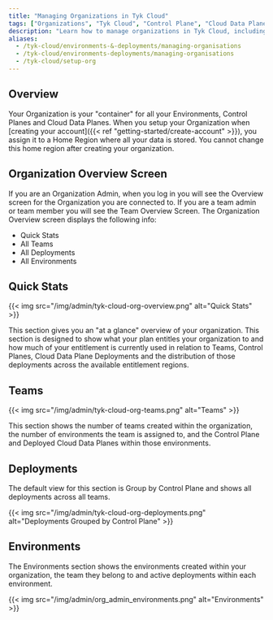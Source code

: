 ```yaml
---
title: "Managing Organizations in Tyk Cloud"
tags: ["Organizations", "Tyk Cloud", "Control Plane", "Cloud Data Plane"]
description: "Learn how to manage organizations in Tyk Cloud, including organization, teams, deployments, and environments."
aliases:
  - /tyk-cloud/environments-&-deployments/managing-organisations
  - /tyk-cloud/environments-deployments/managing-organisations
  - /tyk-cloud/setup-org
---
```


## Overview

Your Organization is your "container" for all your Environments, Control Planes and Cloud Data Planes. When you setup your Organization when [creating your account]({{< ref "getting-started/create-account" >}}), you assign it to a Home Region where all your data is stored. You cannot change this home region after creating your organization.

## Organization Overview Screen

If you are an Organization Admin, when you log in you will see the Overview screen for the Organization you are connected to. If you are a team admin or team member you will see the Team Overview Screen. The Organization Overview screen displays the following info:

* Quick Stats
* All Teams
* All Deployments
* All Environments


## Quick Stats

{{< img src="/img/admin/tyk-cloud-org-overview.png" alt="Quick Stats" >}}

This section gives you an "at a glance" overview of your organization. This section is designed to show what your plan entitles your organization to and how much of your entitlement is currently used in relation to Teams, Control Planes, Cloud Data Plane Deployments and the distribution of those deployments across the available entitlement regions.

## Teams

{{< img src="/img/admin/tyk-cloud-org-teams.png" alt="Teams" >}}

This section shows the number of teams created within the organization, the number of environments the team is assigned to, and the Control Plane and Deployed Cloud Data Planes within those environments.

## Deployments

The default view for this section is Group by Control Plane and shows all deployments across all teams.

{{< img src="/img/admin/tyk-cloud-org-deployments.png" alt="Deployments Grouped by Control Plane" >}}

## Environments

The Environments section shows the environments created within your organization, the team they belong to and active deployments within each environment.

{{< img src="/img/admin/org_admin_environments.png" alt="Environments" >}}

